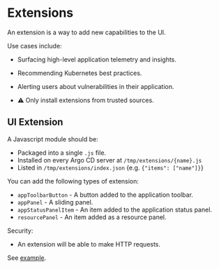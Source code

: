# Extensions

An extension is a way to add new capabilities to the UI.

Use cases include:

* Surfacing high-level application telemetry and insights.
* Recommending Kubernetes best practices.
* Alerting users about vulnerabilities in their application.

* ⚠️ Only install extensions from trusted sources.

## UI Extension

A Javascript module should be:

* Packaged into a single `.js` file.
* Installed on every Argo CD server at `/tmp/extensions/{name}.js`
* Listed in `/tmp/extensions/index.json` {e.g. `{"items": ["name"]}`}

You can add the following types of extension:

* `appToolbarButton` - A button added to the application toolbar.
* `appPanel` - A sliding panel.
* `appStatusPanelItem` - An item added to the application status panel.
* `resourcePanel` - An item added as a resource panel.

Security:

* An extension will be able to make HTTP requests.

See [example](https://github.com/argoproj-labs/argocd-example-extension/v2/ui).
